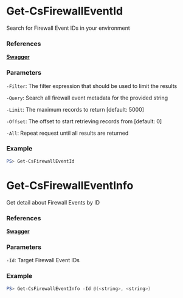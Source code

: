 # Get-CsFirewallEventId
Search for Firewall Event IDs in your environment

### References
**[Swagger](https://assets.falcon.crowdstrike.com/support/api/swagger.html#/firewall-management/query_events)**

### Parameters

`-Filter`: The filter expression that should be used to limit the results

`-Query`: Search all firewall event metadata for the provided string

`-Limit`: The maximum records to return [default: 5000]

`-Offset`: The offset to start retrieving records from [default: 0]

`-All`: Repeat request until all results are returned

### Example
```powershell
PS> Get-CsFirewallEventId
```

# Get-CsFirewallEventInfo
Get detail about Firewall Events by ID

### References
**[Swagger](https://assets.falcon.crowdstrike.com/support/api/swagger.html#/firewall-management/get_events)**

### Parameters

`-Id`: Target Firewall Event IDs

### Example
```powershell
PS> Get-CsFirewallEventInfo -Id @(<string>, <string>)
```